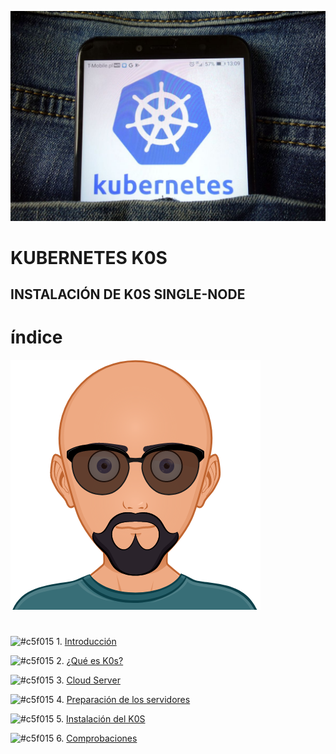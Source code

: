 ![img](https://github.com/abarcajoel/K0S/blob/main/img/k0s.jpg)
# KUBERNETES K0S
## INSTALACIÓN DE K0S SINGLE-NODE
# índice
![img](https://github.com/abarcajoel/K0S/blob/main/img/avatar.png)
#
![#c5f015](https://via.placeholder.com/15/c5f015/000000?text=+) 1. [Introducción](https://github.com/abarcajoel/K0S/blob/main/readme/Introduccion.md)

![#c5f015](https://via.placeholder.com/15/c5f015/000000?text=+) 2. [¿Qué es K0s?](https://github.com/abarcajoel/K0S/blob/main/readme/que_es_k0s.md)

![#c5f015](https://via.placeholder.com/15/c5f015/000000?text=+) 3. [Cloud Server](https://github.com/abarcajoel/K0S/blob/main/readme/cloud_server.md)

![#c5f015](https://via.placeholder.com/15/c5f015/000000?text=+) 4. [Preparación de los servidores](https://github.com/abarcajoel/K0S/blob/main/readme/servidores.md)

![#c5f015](https://via.placeholder.com/15/c5f015/000000?text=+) 5. [Instalación del K0S](https://github.com/abarcajoel/K0S/blob/main/readme/instalacion_K0s.md) 

![#c5f015](https://via.placeholder.com/15/c5f015/000000?text=+) 6. [Comprobaciones](https://github.com/abarcajoel/K0S/blob/main/readme/comprobaciones.md)



